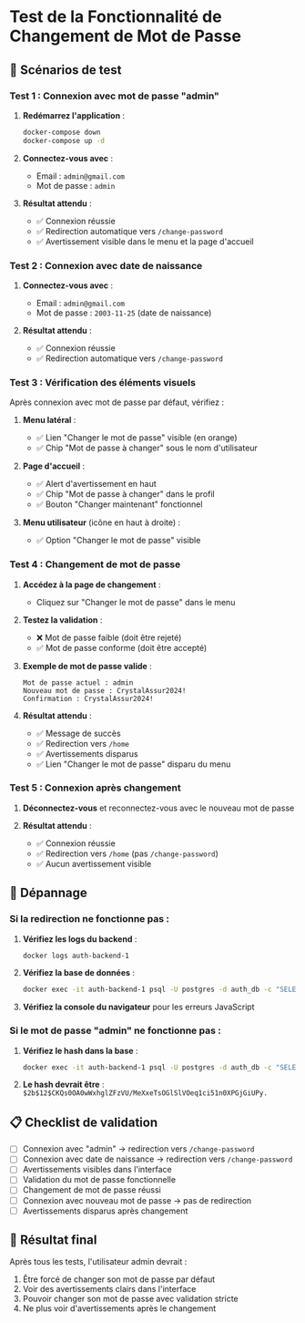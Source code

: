 # Test de la Fonctionnalité de Changement de Mot de Passe

## 🧪 **Scénarios de test**

### **Test 1 : Connexion avec mot de passe "admin"**

1. **Redémarrez l'application** :
   ```bash
   docker-compose down
   docker-compose up -d
   ```

2. **Connectez-vous avec** :
   - Email : `admin@gmail.com`
   - Mot de passe : `admin`

3. **Résultat attendu** :
   - ✅ Connexion réussie
   - ✅ Redirection automatique vers `/change-password`
   - ✅ Avertissement visible dans le menu et la page d'accueil

### **Test 2 : Connexion avec date de naissance**

1. **Connectez-vous avec** :
   - Email : `admin@gmail.com`
   - Mot de passe : `2003-11-25` (date de naissance)

2. **Résultat attendu** :
   - ✅ Connexion réussie
   - ✅ Redirection automatique vers `/change-password`

### **Test 3 : Vérification des éléments visuels**

Après connexion avec mot de passe par défaut, vérifiez :

1. **Menu latéral** :
   - ✅ Lien "Changer le mot de passe" visible (en orange)
   - ✅ Chip "Mot de passe à changer" sous le nom d'utilisateur

2. **Page d'accueil** :
   - ✅ Alert d'avertissement en haut
   - ✅ Chip "Mot de passe à changer" dans le profil
   - ✅ Bouton "Changer maintenant" fonctionnel

3. **Menu utilisateur** (icône en haut à droite) :
   - ✅ Option "Changer le mot de passe" visible

### **Test 4 : Changement de mot de passe**

1. **Accédez à la page de changement** :
   - Cliquez sur "Changer le mot de passe" dans le menu

2. **Testez la validation** :
   - ❌ Mot de passe faible (doit être rejeté)
   - ✅ Mot de passe conforme (doit être accepté)

3. **Exemple de mot de passe valide** :
   ```
   Mot de passe actuel : admin
   Nouveau mot de passe : CrystalAssur2024!
   Confirmation : CrystalAssur2024!
   ```

4. **Résultat attendu** :
   - ✅ Message de succès
   - ✅ Redirection vers `/home`
   - ✅ Avertissements disparus
   - ✅ Lien "Changer le mot de passe" disparu du menu

### **Test 5 : Connexion après changement**

1. **Déconnectez-vous** et reconnectez-vous avec le nouveau mot de passe

2. **Résultat attendu** :
   - ✅ Connexion réussie
   - ✅ Redirection vers `/home` (pas `/change-password`)
   - ✅ Aucun avertissement visible

## 🔧 **Dépannage**

### **Si la redirection ne fonctionne pas :**

1. **Vérifiez les logs du backend** :
   ```bash
   docker logs auth-backend-1
   ```

2. **Vérifiez la base de données** :
   ```bash
   docker exec -it auth-backend-1 psql -U postgres -d auth_db -c "SELECT email, password_changed FROM users WHERE email = 'admin@gmail.com';"
   ```

3. **Vérifiez la console du navigateur** pour les erreurs JavaScript

### **Si le mot de passe "admin" ne fonctionne pas :**

1. **Vérifiez le hash dans la base** :
   ```bash
   docker exec -it auth-backend-1 psql -U postgres -d auth_db -c "SELECT email, password FROM users WHERE email = 'admin@gmail.com';"
   ```

2. **Le hash devrait être** : `$2b$12$CKQs0OA0wWxhglZFzVU/MeXxeTsOGlSlVOeq1ci51n0XPGjGiUPy.`

## 📋 **Checklist de validation**

- [ ] Connexion avec "admin" → redirection vers `/change-password`
- [ ] Connexion avec date de naissance → redirection vers `/change-password`
- [ ] Avertissements visibles dans l'interface
- [ ] Validation du mot de passe fonctionnelle
- [ ] Changement de mot de passe réussi
- [ ] Connexion avec nouveau mot de passe → pas de redirection
- [ ] Avertissements disparus après changement

## 🎯 **Résultat final**

Après tous les tests, l'utilisateur admin devrait :
1. Être forcé de changer son mot de passe par défaut
2. Voir des avertissements clairs dans l'interface
3. Pouvoir changer son mot de passe avec validation stricte
4. Ne plus voir d'avertissements après le changement 